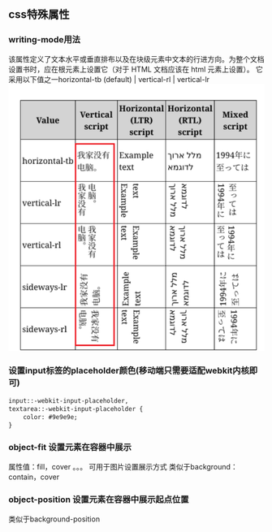 ## css特殊属性
### writing-mode用法
该属性定义了文本水平或垂直排布以及在块级元素中文本的行进方向。为整个文档设置书时，应在根元素上设置它（对于 HTML 文档应该在 html 元素上设置）。 它采用以下值之一horizontal-tb (default) | vertical-rl | vertical-lr
![css](../image/css_1.png)

###  设置input标签的placeholder颜色(移动端只需要适配webkit内核即可)
```
input::-webkit-input-placeholder,
textarea::-webkit-input-placeholder {
    color: #9e9e9e;
}

```

### object-fit 设置元素在容器中展示
属性值：fill，cover 。。。
可用于图片设置展示方式 类似于background：contain，cover

### object-position 设置元素在容器中展示起点位置
类似于background-position

